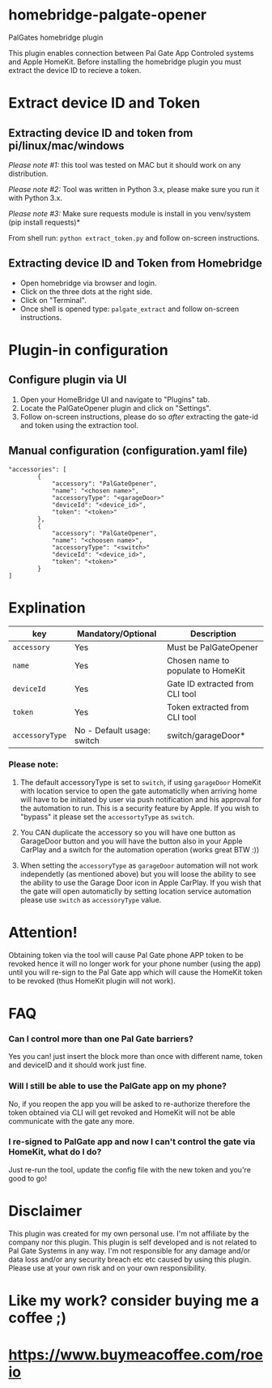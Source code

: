 # homebridge-palgate-opener
PalGates homebridge plugin

This plugin enables connection between Pal Gate App Controled systems and Apple HomeKit.
Before installing the homebridge plugin you must extract the device ID to recieve a token.

# Extract device ID and Token

## Extracting device ID and token from pi/linux/mac/windows
*Please note #1:* this tool was tested on MAC but it should work on any distribution.

*Please note #2:* Tool was written in Python 3.x, please make sure you run it with Python 3.x.

*Please note #3:* Make sure requests module is install in you venv/system (pip install requests)*

From shell run:
`python extract_token.py` and follow on-screen instructions.

## Extracting device ID and Token from Homebridge
- Open homebridge via browser and login.
- Click on the three dots at the right side.
- Click on "Terminal".
- Once shell is opened type: `palgate_extract` and follow on-screen instructions.

# Plugin-in configuration

## Configure plugin via UI
1. Open your HomeBridge UI and navigate to "Plugins" tab.
2. Locate the PalGateOpener plugin and click on "Settings".
3. Follow on-screen instructions, please do so *after* extracting the gate-id and token using the extraction tool.

## Manual configuration (configuration.yaml file)
```
"accessories": [
        {
            "accessory": "PalGateOpener",
            "name": "<chosen name>",
            "accessoryType": "<garageDoor>"
            "deviceId": "<device_id>",
            "token": "<token>"
        },
        {
            "accessory": "PalGateOpener",
            "name": "<choosen name>",
            "accessoryType": "<switch>"
            "deviceId": "<device_id>",
            "token": "<token>"
        }
]
```
# Explination
| key | Mandatory/Optional |Description |
| --- | --- | --- |
| `accessory` | Yes |Must be PalGateOpener |
| `name` |Yes |Chosen name to populate to HomeKit |
| `deviceId`|Yes | Gate ID extracted from CLI tool |
| `token` |Yes| Token extracted from CLI tool |
| `accessoryType`|No - Default usage: switch | switch/garageDoor* |
### Please note:
1. The default accessoryType is set to `switch`, if using `garageDoor` HomeKit with location service to open the gate
automaticlly when arriving home will have to be initiated by user via push notification and his approval for the automation to run.
This is a security feature by Apple.
If you wish to "bypass" it please set the `accessortyType` as `switch`.
2. You CAN duplicate the accessory so you will have one button as GarageDoor button and you will have the button also in your Apple CarPlay and a switch for the automation operation (works great BTW :))

2. When setting the `accessoryType` as `garageDoor` automation will not work independetly (as mentioned above) but you will loose the ability
to see the ability to use the Garage Door icon in Apple CarPlay.
If you wish that the gate will open automaticlly by setting location service automation please use `switch` as `accessoryType` value.

# Attention!
Obtaining token via the tool will cause Pal Gate phone APP token to be revoked hence it will no longer work for your
phone number (using the app) until you will re-sign to the Pal Gate app which will cause the HomeKit token to be revoked (thus HomeKit plugin will not work).

# FAQ
### Can I control more than one Pal Gate barriers?
Yes you can! just insert the block more than once with different name, token and deviceID and it should work just fine.
### Will I still be able to use the PalGate app on my phone?
No, if you reopen the app you will be asked to re-authorize therefore the token obtained via CLI will get revoked and HomeKit will not be able communicate with the gate any more.
### I re-signed to PalGate app and now I can't control the gate via HomeKit, what do I do?
Just re-run the tool, update the config file with the new token and you're good to go!

# Disclaimer
This plugin was created for my own personal use. I'm not affiliate by the company nor this plugin.
This plugin is self developed and is not related to Pal Gate Systems in any way.
I'm not responsible for any damage and/or data loss and/or any security breach etc etc caused by using this plugin.
Please use at your own risk and on your own responsibility.


# Like my work? consider buying me a coffee ;)
# https://www.buymeacoffee.com/roeio
